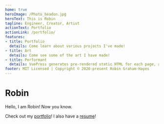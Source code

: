 ```yaml
---
home: true
heroImage: /Photo_headon.jpg
heroText: This is Robin
tagline: Engineer, Creator, Artist
actionText: Portfolio
actionLink: /portfolio/
features:
- title: Portfolio
  details: Come learn about various projects I've made!
- title: Art
  details: Come see some of the art I have made!
- title: Performant
  details: VuePress generates pre-rendered static HTML for each page, and runs as an SPA once a page is loaded.
footer: MIT Licensed | Copyright © 2020-present Robin Graham-Hayes
---
```



# Robin
Hello, I am Robin! Now you know.

Check out my [portfolio](portfolio/index.md)!
I also have a [resume](/RGH_Resume.pdf)!



